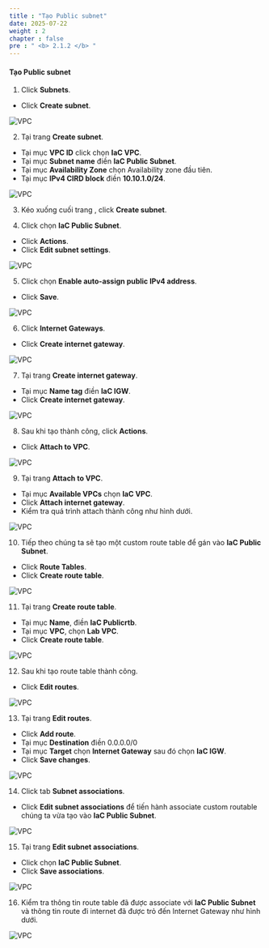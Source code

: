 ```yaml
---
title : "Tạo Public subnet"
date: 2025-07-22
weight : 2
chapter : false
pre : " <b> 2.1.2 </b> "
---
```


#### Tạo Public subnet

1. Click **Subnets**.
  + Click **Create subnet**.

![VPC](/images/imageAWS/publicsubnet1.png)

2. Tại trang **Create subnet**.
  + Tại mục **VPC ID** click chọn **IaC VPC**.
  + Tại mục **Subnet name** điền **IaC Public Subnet**.
  + Tại mục **Availability Zone** chọn Availability zone đầu tiên.
  + Tại mục **IPv4 CIRD block** điền **10.10.1.0/24**.

![VPC](/images/imageAWS/publicsubnet2.png)

3. Kéo xuống cuối trang , click **Create subnet**.

4. Click chọn **IaC Public Subnet**.
  + Click **Actions**.
  + Click **Edit subnet settings**.

![VPC](/images/imageAWS/publicsubnet3.png)

5. Click chọn **Enable auto-assign public IPv4 address**.
  + Click **Save**.

![VPC](/images/imageAWS/publicsubnet4.png)

6. Click **Internet Gateways**.
  + Click **Create internet gateway**.
  
![VPC](/images/imageAWS/publicsubnet5.png)

7. Tại trang **Create internet gateway**.
  + Tại mục **Name tag** điền **IaC IGW**.
  + Click **Create internet gateway**.
  
![VPC](/images/imageAWS/publicsubnet6.png)

8. Sau khi tạo thành công, click **Actions**.
  + Click **Attach to VPC**.
 
![VPC](/images/imageAWS/publicsubnet7.png)

9. Tại trang **Attach to VPC**.
  + Tại mục **Available VPCs** chọn **IaC VPC**.
  + Click **Attach internet gateway**.
  + Kiểm tra quá trình attach thành công như hình dưới.

![VPC](/images/imageAWS/publicsubnet8.png)

10. Tiếp theo chúng ta sẽ tạo một custom route table để gán vào **IaC Public Subnet**.
  + Click **Route Tables**.
  + Click **Create route table**.

![VPC](/images/imageAWS/publicsubnet9.png)

11. Tại trang **Create route table**.
  + Tại mục **Name**, điền **IaC Publicrtb**.
  + Tại mục **VPC**, chọn **Lab VPC**.
  + Click **Create route table**.

![VPC](/images/imageAWS/publicsubnet10.png)

12. Sau khi tạo route table thành công.
  + Click **Edit routes**.
  
![VPC](/images/imageAWS/publicsubnet11.png)

13. Tại trang **Edit routes**.
  + Click **Add route**.
  + Tại mục **Destination** điền 0.0.0.0/0
  + Tại mục **Target** chọn **Internet Gateway** sau đó chọn **IaC IGW**.
  + Click **Save changes**.

![VPC](/images/imageAWS/publicsubnet12.png)

14. Click tab **Subnet associations**.
  + Click **Edit subnet associations** để tiến hành associate custom routable chúng ta vừa tạo vào **IaC Public Subnet**.


![VPC](/images/imageAWS/publicsubnet13.png)


15. Tại trang **Edit subnet associations**. 
  + Click chọn **IaC Public Subnet**.
  + Click **Save associations**.

![VPC](/images/imageAWS/publicsubnet14.png)


16. Kiểm tra thông tin route table đã được associate với **IaC Public Subnet** và thông tin route đi internet đã được trỏ đến Internet Gateway như hình dưới.


![VPC](/images/imageAWS/publicsubnet15.png)

